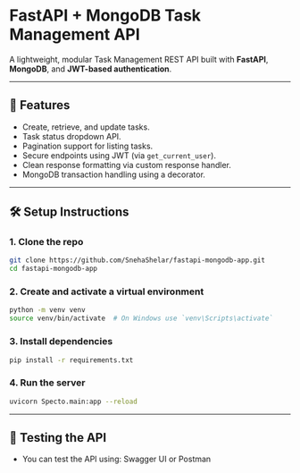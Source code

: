 # FastAPI + MongoDB Task Management API

A lightweight, modular Task Management REST API built with **FastAPI**, **MongoDB**, and **JWT-based authentication**.

---

## 🚀 Features

- Create, retrieve, and update tasks.
- Task status dropdown API.
- Pagination support for listing tasks.
- Secure endpoints using JWT (via `get_current_user`).
- Clean response formatting via custom response handler.
- MongoDB transaction handling using a decorator.

---

## 🛠️ Setup Instructions

### 1. Clone the repo
```bash
git clone https://github.com/SnehaShelar/fastapi-mongodb-app.git
cd fastapi-mongodb-app
```

### 2. Create and activate a virtual environment
```bash
python -m venv venv
source venv/bin/activate  # On Windows use `venv\Scripts\activate`
```

### 3. Install dependencies
```bash
pip install -r requirements.txt
```

### 4. Run the server
```bash
uvicorn Specto.main:app --reload
```
---
## 🧪 Testing the API
- You can test the API using:
  Swagger UI or
  Postman

